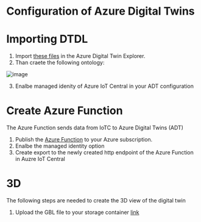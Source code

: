 # Configuration of Azure Digital Twins


# Importing DTDL

1. Import [these files](https://github.com/rploeg/thesisdigitaltwinsustainability/tree/main/DTDL) in the Azure Digital Twin Explorer.
2. Than craete the following ontology:

![image](https://user-images.githubusercontent.com/49752333/171480694-5e2c9b4c-d8dc-4648-9efd-41e5a507e7c8.png)

3. Enalbe managed idenity of Azure IoT Central in your ADT configuration

# Create Azure Function

The Azure Function sends data from IoTC to Azure Digital Twins (ADT)

1. Publish the [Azure Function](https://github.com/rploeg/thesisdigitaltwinsustainability/tree/main/FunctionIoTCtoADT) to your Azure subscription.
2. Enalbe the managed identity option
3. Create export to the newly created http endpoint of the Azure Function in Auzre IoT Central

# 3D

The following steps are needed to create the 3D view of the digital twin

1. Upload the GBL file to your storage container [link](https://www.turbosquid.com/3d-models/max-line-packaging/767476)
